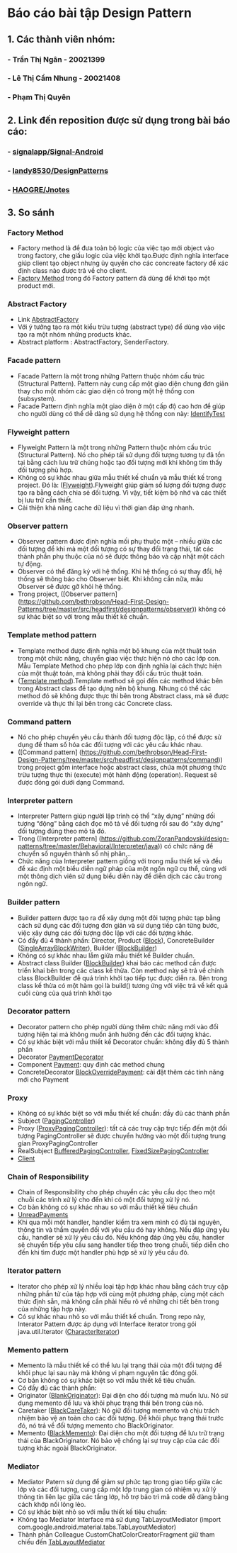 # Báo cáo bài tập Design Pattern

## 1. Các thành viên nhóm: 
### - Trần Thị Ngân - 20021399
### - Lê Thị Cẩm Nhung - 20021408
### - Phạm Thị Quyên

## 2. Link đến reposition được sử dụng trong bài báo cáo: 
### - [signalapp/Signal-Android](https://github.com/signalapp/Signal-Android)
### - [landy8530/DesignPatterns](https://github.com/landy8530/DesignPatterns)
### - [HAOGRE/Jnotes](https://github.com/HAOGRE/Jnotes)

## 3. So sánh
### Factory Method
* Factory method là để đưa toàn bộ logic của việc tạo mới object vào trong factory, che giấu logic của việc khởi tạo.Được định nghĩa interface giúp client tạo object nhưng ủy quyền cho các concreate factory để xác định class nào được trả về cho client.
* [Factory Method](https://github.com/landy8530/DesignPatterns/blob/be08a3ff79094c8dff94fdeb555047aa4620bf43/design-patterns-basic/src/main/java/org/landy/factory/method/BluetoothSenderFactory.java) trong đó Factory pattern đã dùng để khởi tạo một product mới.

### Abstract Factory
* Link [AbstractFactory](https://github.com/landy8530/DesignPatterns/blob/be08a3ff79094c8dff94fdeb555047aa4620bf43/design-patterns-basic/src/main/java/org/landy/factory/abstr/AbstractFactory.java)
* Với ý tưởng tạo ra một kiểu trừu tượng (abstract type) để dùng vào việc tạo ra một nhóm những products khác.
* Abstract platform : AbstractFactory, SenderFactory.

### Facade pattern
* Facade Pattern là một trong những Pattern thuộc nhóm cấu trúc (Structural Pattern). Pattern này cung cấp một giao diện chung đơn giản thay cho một nhóm các giao diện có trong một hệ thống con (subsystem).
* Facade Pattern định nghĩa một giao diện ở một cấp độ cao hơn để giúp cho người dùng có thể dễ dàng sử dụng hệ thống con này: [IdentifyTest](https://github.com/landy8530/DesignPatterns/blob/be08a3ff79094c8dff94fdeb555047aa4620bf43/design-patterns-business/src/test/java/business/identify/IdentifyTest.java)

### Flyweight pattern
* Flyweight Pattern là một trong những Pattern thuộc nhóm cấu trúc (Structural Pattern). Nó cho phép tái sử dụng đối tượng tương tự đã tồn tại bằng cách lưu trữ chúng hoặc tạo đối tượng mới khi không tìm thấy đối tượng phù hợp.
* Không có sự khác nhau giữa mẫu thiết kế chuẩn và mẫu thiết kế trong project. Đó là: ([Flyweight](https://github.com/bethrobson/Head-First-Design-Patterns/tree/master/src/headfirst/designpatterns/flyweight)).Flyweight giúp giảm số lượng đối tượng được tạo ra bằng cách chia sẻ đối tượng. Vì vậy, tiết kiệm bộ nhớ và các thiết bị lưu trữ cần thiết. 
* Cải thiện khả năng cache dữ liệu vì thời gian đáp ứng nhanh.

### Observer pattern
* Observer pattern được định nghĩa mối phụ thuộc một – nhiều giữa các đối tượng để khi mà một đối tượng có sự thay đổi trạng thái, tất các thành phần phụ thuộc của nó sẽ được thông báo và cập nhật một cách tự động.
* Observer có thể đăng ký với hệ thống. Khi hệ thống có sự thay đổi, hệ thống sẽ thông báo cho Observer biết. Khi không cần nữa, mẫu Observer sẽ được gỡ khỏi hệ thống.
* Trong project, ([Observer pattern] (https://github.com/bethrobson/Head-First-Design-Patterns/tree/master/src/headfirst/designpatterns/observer)) không có sự khác biệt so với trong mẫu thiết kế chuẩn.
### Template method pattern
* Template method được định nghĩa một bộ khung của một thuật toán trong một chức năng, chuyển giao việc thực hiện nó cho các lớp con. Mẫu Template Method cho phép lớp con định nghĩa lại cách thực hiện của một thuật toán, mà không phải thay đổi cấu trúc thuật toán.
* ([Template method](https://github.com/bethrobson/Head-First-Design-Patterns/tree/master/src/headfirst/designpatterns/templatemethod)).Template method sẽ gọi đến các method khác bên trong Abstract class để tạo dựng nên bộ khung. Nhưng có thể các method đó sẽ không được thực thi bên trong Abstract class, mà sẽ được override và thực thi lại bên trong các Concrete class.
### Command pattern
* Nó cho phép chuyển yêu cầu thành đối tượng độc lập, có thể được sử dụng để tham số hóa các đối tượng với các yêu cầu khác nhau.
* ([Command pattern] (https://github.com/bethrobson/Head-First-Design-Patterns/tree/master/src/headfirst/designpatterns/command)) trong project gồm interface hoặc abstract class, chứa một phương thức trừu tượng thực thi (execute) một hành động (operation). Request sẽ được đóng gói dưới dạng Command.
### Interpreter pattern
* Interpreter Pattern giúp người lập trình có thể “xây dựng” những đối tượng “động” bằng cách đọc mô tả về đối tượng rồi sau đó “xây dựng” đối tượng đúng theo mô tả đó.
* Trong ([Interpreter pattern] (https://github.com/ZoranPandovski/design-patterns/tree/master/Behavioral/Interpreter/java)) có chức năng để chuyển số nguyên thành số nhị phân,..
* Chức năng của Interpreter pattern giống với trong mẫu thiết kế và đều để xác định một biểu diễn ngữ pháp của một ngôn ngữ cụ thể, cùng với một thông dịch viên sử dụng biểu diễn này để diễn dịch các câu trong ngôn ngữ.
### Builder pattern
* Builder pattern được tạo ra để xây dựng một đôi tượng phức tạp bằng cách sử dụng các đối tượng đơn giản và sử dụng tiếp cận từng bước, việc xây dựng các đối tượng đôc lập với các đối tượng khác.
* Có đầy đủ 4 thành phần: Director, Product ([Block](https://github.com/prestodb/presto/blob/2ad67dcf000be86ebc5ff7732bbb9994c8e324a8/presto-common/src/main/java/com/facebook/presto/common/block/Block.java)), ConcreteBuilder ([SingleArrayBlockWriter](https://github.com/prestodb/presto/blob/2ad67dcf000be86ebc5ff7732bbb9994c8e324a8/presto-common/src/main/java/com/facebook/presto/common/block/SingleArrayBlockWriter.java)), Builder ([BlockBuilder](https://github.com/prestodb/presto/blob/2ad67dcf000be86ebc5ff7732bbb9994c8e324a8/presto-common/src/main/java/com/facebook/presto/common/block/BlockBuilder.java#L19))
* Không có sự khác nhau lắm giữa mẫu thiết kế Builder chuẩn.
* Abstract class Builder ([BlockBuilder](https://github.com/prestodb/presto/blob/2ad67dcf000be86ebc5ff7732bbb9994c8e324a8/presto-common/src/main/java/com/facebook/presto/common/block/BlockBuilder.java#L19)) khai báo các method cần được triển khai bên trong các class kế thừa. Còn method này sẽ trả về chính class BlockBuilder đễ quá trình khởi tạo tiếp tục được diễn ra. Bên trong class kế thừa có một hàm gọi là build() tương ứng với việc trả về kết quả cuối cùng của quá trình khởi tạo

### Decorator pattern
* Decorator pattern cho phép người dùng thêm chức năng mới vào đối tượng hiện tại mà không muốn ảnh hưởng đến các đối tượng khác.
* Có sự khác biệt với mẫu thiết kế Decorator chuẩn: không đầy đủ 5 thành phần
* Decorator [PaymentDecorator](https://github.com/signalapp/Signal-Android/blob/24ac705fe89ce41f78db42f17dfb4bf8da789c53/app/src/main/java/org/thoughtcrime/securesms/payments/PaymentDecorator.java)
* Component [Payment](https://github.com/signalapp/Signal-Android/blob/24ac705fe89ce41f78db42f17dfb4bf8da789c53/app/src/main/java/org/thoughtcrime/securesms/payments/Payment.java#L20): quy định các method chung
* ConcreteDecorator [BlockOverridePayment](https://github.com/signalapp/Signal-Android/blob/24ac705fe89ce41f78db42f17dfb4bf8da789c53/app/src/main/java/org/thoughtcrime/securesms/payments/reconciliation/LedgerReconcile.java#L238): cài đặt thêm các tính năng mới cho Payment

### Proxy
* Không có sự khác biệt so với mẫu thiết kế chuẩn: đầy đủ các thành phần
* Subject ([PagingController](https://github.com/signalapp/Signal-Android/blob/8c9eb880cf9cd9c5cac0364f4f0ff47702fca091/paging/lib/src/main/java/org/signal/paging/PagingController.java#L4))
* Proxy ([ProxyPagingController](https://github.com/signalapp/Signal-Android/blob/8c9eb880cf9cd9c5cac0364f4f0ff47702fca091/paging/lib/src/main/java/org/signal/paging/ProxyPagingController.java)): tất cả các truy cập trực tiếp đến một đối tượng PagingController sẽ được chuyển hướng vào một đối tượng trung gian ProxyPagingController
* RealSubject [BufferedPagingController](https://github.com/signalapp/Signal-Android/blob/8c9eb880cf9cd9c5cac0364f4f0ff47702fca091/paging/lib/src/main/java/org/signal/paging/BufferedPagingController.java), [FixedSizePagingController](https://github.com/signalapp/Signal-Android/blob/8c9eb880cf9cd9c5cac0364f4f0ff47702fca091/paging/lib/src/main/java/org/signal/paging/FixedSizePagingController.java)
* [Client](https://github.com/signalapp/Signal-Android/blob/223c0c4bce348749917856809c3eb6f9df4b0567/app/src/main/java/org/thoughtcrime/securesms/logsubmit/SubmitDebugLogViewModel.java#L39)

### Chain of Responsibility
* Chain of Responsibility cho phép chuyển các yêu cầu dọc theo một chuỗi các trình xử lý cho đến khi có một đối tượng xử lý nó.
* Cơ bản không có sự khác nhau so với mẫu thiết kế tiêu chuẩn
* [UnreadPayments](https://github.com/signalapp/Signal-Android/blob/24ac705fe89ce41f78db42f17dfb4bf8da789c53/app/src/main/java/org/thoughtcrime/securesms/conversationlist/model/UnreadPayments.java)
* Khi qua mỗi một handler, handler kiểm tra xem mình có đủ tài nguyên, thông tin và thẩm quyền đối với yêu cầu đó hay không. Nếu đáp ứng yêu cầu, handler sẽ xử lý yêu cầu đó. Nếu không đáp ứng yêu cầu, handler sẽ chuyển tiếp yêu cầu sang handler tiếp theo trong chuỗi, tiếp diễn cho đến khi tìm được một handler phù hợp sẽ xử lý yêu cầu đó.

### Iterator pattern
* Iterator cho phép xử lý nhiều loại tập hợp khác nhau bằng cách truy cập những phần tử của tập hợp với cùng một phương pháp, cùng một cách thức định sẵn, mà không cần phải hiểu rõ về những chi tiết bên trong của những tập hợp này.
* Có sự khác nhau nhỏ so với mẫu thiết kế chuẩn. Trong repo này, Interator Pattern được áp dụng với Interface iterator trong gói java.util.Iterator ([CharacterIterator](https://github.com/signalapp/Signal-Android/blob/d74e9f74103ad76eb7b5378e06fb789e7b365767/app/src/main/java/org/thoughtcrime/securesms/util/CharacterIterable.java#L26))

### Memento pattern
* Memento là mẫu thiết kế có thể lưu lại trạng thái của một đối tượng để khôi phục lại sau này mà không vi phạm nguyên tắc đóng gói.
* Cơ bản không có sự khác biệt so với mẫu thiết kế tiêu chuẩn.
* Có đầy đủ các thành phần:
* Originator ([BlankOriginator](https://github.com/HAOGRE/Jnotes/blob/master/src/com/haogre/dp/memento/BlackMemento.java#L19)): Đại diện cho đối tượng mà muốn lưu. Nó sử dụng memento để lưu và khôi phục trạng thái bên trong của nó.
* Caretaker ([BlackCareTaker](https://github.com/HAOGRE/Jnotes/blob/master/src/com/haogre/dp/memento/BlackMemento.java#L53)): Nó giữ đối tượng memento và chịu trách nhiệm bảo vệ an toàn cho các đối tượng. Để khôi phục trạng thái trước đó, nó trả về đối tượng memento cho BlackOriginator.
* Memento ([BlackMemento](https://github.com/HAOGRE/Jnotes/blob/master/src/com/haogre/dp/memento/BlackMemento.java#L10)): Đại diện cho một đối tượng để lưu trữ trạng thái của BlackOriginator. Nó bảo vệ chống lại sự truy cập của các đối tượng khác ngoài BlackOriginator.

### Mediator
* Mediator Patern sử dụng để giảm sự phức tạp trong giao tiếp giữa các lớp và các đối tượng, cung cấp một lớp trung gian có nhiệm vụ xử lý thông tin liên lạc giữa các tầng lớp, hỗ trợ bảo trì mã code dễ dàng bằng cách khớp nối lỏng lẻo.
* Có sự khác biệt nhỏ so với mẫu thiết kế tiêu chuẩn:
* Không tạo Mediator Interface mà sử dụng TabLayoutMediator (import com.google.android.material.tabs.TabLayoutMediator)
* Thành phần Colleague CustomChatColorCreatorFragment giữ tham chiếu đến [TabLayoutMediator](https://github.com/signalapp/Signal-Android/blob/811bef8c35291219b13a0995dfb8a50ef6d6b3d7/app/src/main/java/org/thoughtcrime/securesms/conversation/colors/ui/custom/CustomChatColorCreatorFragment.kt#21)


